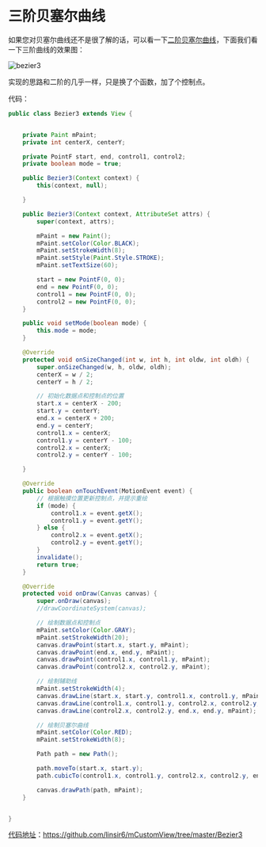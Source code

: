 # 三阶贝塞尔曲线

如果您对贝塞尔曲线还不是很了解的话，可以看一下[二阶贝塞尔曲线](https://github.com/linsir6/AndroidNote/blob/master/Android%E8%87%AA%E5%AE%9A%E4%B9%89View/%E4%BA%8C%E9%98%B6%E8%B4%9D%E5%A1%9E%E5%B0%94%E6%9B%B2%E7%BA%BF.md)，下面我们看一下三阶曲线的效果图：



![bezier3](https://ws4.sinaimg.cn/large/006tKfTcly1fgwiac2u2qg308u0gm7nz.gif)





实现的思路和二阶的几乎一样，只是换了个函数，加了个控制点。



代码：



```java
public class Bezier3 extends View {


    private Paint mPaint;
    private int centerX, centerY;

    private PointF start, end, control1, control2;
    private boolean mode = true;

    public Bezier3(Context context) {
        this(context, null);

    }

    public Bezier3(Context context, AttributeSet attrs) {
        super(context, attrs);

        mPaint = new Paint();
        mPaint.setColor(Color.BLACK);
        mPaint.setStrokeWidth(8);
        mPaint.setStyle(Paint.Style.STROKE);
        mPaint.setTextSize(60);

        start = new PointF(0, 0);
        end = new PointF(0, 0);
        control1 = new PointF(0, 0);
        control2 = new PointF(0, 0);
    }

    public void setMode(boolean mode) {
        this.mode = mode;
    }

    @Override
    protected void onSizeChanged(int w, int h, int oldw, int oldh) {
        super.onSizeChanged(w, h, oldw, oldh);
        centerX = w / 2;
        centerY = h / 2;

        // 初始化数据点和控制点的位置
        start.x = centerX - 200;
        start.y = centerY;
        end.x = centerX + 200;
        end.y = centerY;
        control1.x = centerX;
        control1.y = centerY - 100;
        control2.x = centerX;
        control2.y = centerY - 100;

    }

    @Override
    public boolean onTouchEvent(MotionEvent event) {
        // 根据触摸位置更新控制点，并提示重绘
        if (mode) {
            control1.x = event.getX();
            control1.y = event.getY();
        } else {
            control2.x = event.getX();
            control2.y = event.getY();
        }
        invalidate();
        return true;
    }

    @Override
    protected void onDraw(Canvas canvas) {
        super.onDraw(canvas);
        //drawCoordinateSystem(canvas);

        // 绘制数据点和控制点
        mPaint.setColor(Color.GRAY);
        mPaint.setStrokeWidth(20);
        canvas.drawPoint(start.x, start.y, mPaint);
        canvas.drawPoint(end.x, end.y, mPaint);
        canvas.drawPoint(control1.x, control1.y, mPaint);
        canvas.drawPoint(control2.x, control2.y, mPaint);

        // 绘制辅助线
        mPaint.setStrokeWidth(4);
        canvas.drawLine(start.x, start.y, control1.x, control1.y, mPaint);
        canvas.drawLine(control1.x, control1.y, control2.x, control2.y, mPaint);
        canvas.drawLine(control2.x, control2.y, end.x, end.y, mPaint);

        // 绘制贝塞尔曲线
        mPaint.setColor(Color.RED);
        mPaint.setStrokeWidth(8);

        Path path = new Path();

        path.moveTo(start.x, start.y);
        path.cubicTo(control1.x, control1.y, control2.x, control2.y, end.x, end.y);

        canvas.drawPath(path, mPaint);
    }


}

```


[代码地址](https://github.com/linsir6/mCustomView/tree/master/Bezier3)：https://github.com/linsir6/mCustomView/tree/master/Bezier3


